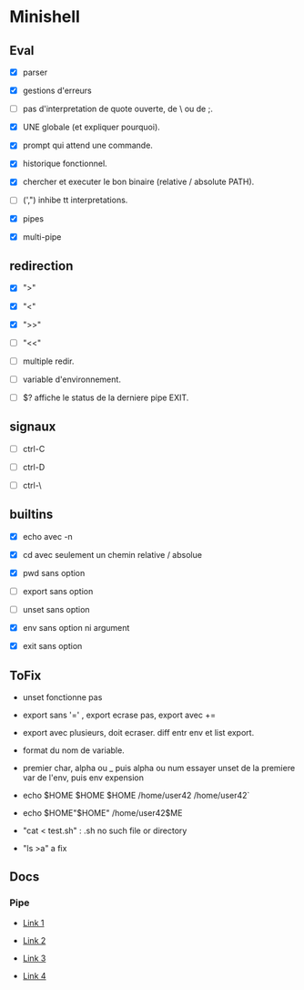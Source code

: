 # Minishell

## Eval

- [x] parser

- [x] gestions d'erreurs

- [ ] pas d'interpretation de quote ouverte, de \ ou de ;.

- [x] UNE globale (et expliquer pourquoi).

- [x] prompt qui attend une commande.

- [x] historique fonctionnel.

- [x] chercher et executer le bon binaire (relative / absolute PATH).

- [ ] (',") inhibe tt interpretations.

- [x] pipes

- [x] multi-pipe

## redirection

- [x] ">"

- [x] "<"

- [x] ">>"

- [ ] "<<"

- [ ] multiple redir.

- [ ] variable d'environnement.

- [ ] $? affiche le status de la derniere pipe EXIT.

## signaux

- [ ] ctrl-C

- [ ] ctrl-D

- [ ] ctrl-\

## builtins

- [x] echo avec -n

- [x] cd avec seulement un chemin relative / absolue

- [x] pwd sans option

- [ ] export sans option

- [ ] unset sans option

- [x] env sans option ni argument

- [x] exit sans option

## ToFix

- unset fonctionne pas

- export sans '=' , export ecrase pas, export avec +=

- export avec plusieurs, doit ecraser. diff entr env et list export.

- format du nom de variable.

- premier char, alpha ou _ puis alpha ou num
essayer unset de la premiere var de l'env, puis env
expension

- echo $HOME $HOME $HOME
/home/user42 /home/user42`

- echo $HOME"$HOME"
/home/user42$ME

- "cat < test.sh" : .sh no such file or directory

- "ls >a" a fix

## Docs

### Pipe

- [Link 1](http://www.zeitoun.net/articles/communication-par-tuyau/start\n)

- [Link 2](http://www.zeitoun.net/_media/articles/communication-par-tuyau/stdxxx_2.png\n)

- [Link 3](http://www.rozmichelle.com/pipes-forks-dups/\n)

- [Link 4](https://tldp.org/LDP/lpg/node11.html\n)

